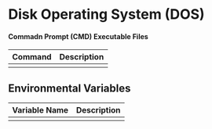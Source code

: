 # Disk Operating System (DOS)

#### Commadn Prompt (CMD) Executable Files

| Command | Description |  
| --- | --- |  
|  |   |

## Environmental Variables

| Variable Name | Description |  
| ---- | --- |
|  | |  

